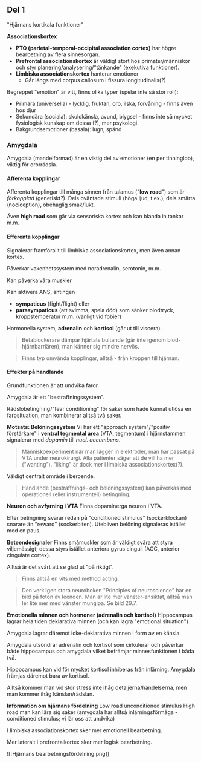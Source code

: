 ## Del 1
"Hjärnans kortikala funktioner"

**Associationskortex**
- **PTO (parietal-temporal-occipital association cortex)** har högre bearbetning av flera sinnesorgan.
- **Prefrontal associationskortex** är väldigt stort hos primater/människor och styr planering/analysering/"tänkande" (exekutiva funktioner).
- **Limbiska associationskortex** hanterar emotioner
	- Går längs med corpus callosum i fissura longitudinalis(?)


Begreppet "emotion" är vitt, finns olika typer (spelar inte så stor roll):
- Primära (universella) - lycklig, fruktan, oro, ilska, förvåning - finns även hos djur
- Sekundära (sociala): skuldkänsla, avund, blygsel - finns inte så mycket fysiologisk kunskap om dessa (?), mer psykologi
- Bakgrundsemotioner (basala): lugn, spänd

### Amygdala
Amygdala (mandelformad) är en viktig del av emotioner (en per tinninglob), viktig för oro/rädsla.

#### Afferenta kopplingar
Afferenta kopplingar till många sinnen från talamus ("**low road**") som är *förkopplad* (genetiskt?). Dels oväntade stimuli (höga ljud, t.ex.), dels smärta (nociception), obehaglig smak/lukt.

Även **high road** som går via sensoriska kortex och kan blanda in tankar m.m.

#### Efferenta kopplingar
Signalerar framförallt till limbiska associationskortex, men även annan kortex.

Påverkar vakenhetssystem med noradrenalin, serotonin, m.m.

Kan påverka våra muskler 

Kan aktivera ANS, antingen
- **sympaticus** (fight/flight) eller
- **parasympaticus** (att svimma, spela död) som sänker blodtryck, kroppstemperatur m.m. (vanligt vid fobier)

Hormonella system, **adrenalin** och **kortisol** (går ut till viscera).

> Betablockerare dämpar hjärtats bultande (går inte igenom blod-hjärnbarriären), man känner sig mindre nervös.

> Finns typ omvända kopplingar, alltså - från kroppen till hjärnan.
#### Effekter på handlande
Grundfunktionen är att undvika faror.

Amygdala är ett "bestraffningssystem".

Rädslobetingning/"fear conditioning" för saker som hade kunnat utlösa en farosituation, man kombinerar alltså två saker.

**Motsats: Belöningssystem**
Vi har ett "approach system"/"positiv förstärkare" i **ventral tegmental area** (VTA, tegmentum) i hjärnstammen signalerar med *dopamin* till *nucl. accumbens*.

> Människoexperiment när man lägger in elektroder, man har passat på VTA under neurokirurgi. Alla patienter säger att de vill ha mer ("wanting"). "liking" är dock mer i limbiska associationskortex(?).

Väldigt centralt område i beroende.

> Handlande (bestraffnings- och belöningssystem) kan påverkas med operationell (eller instrumentell) betingning.

**Neuron och avfyrning i VTA**
Finns dopaminerga neuron i VTA.

Efter betingning svarar redan på "conditioned stimulus" (sockerklockan) snarare än "reward" (sockerbiten). Utebliven belöning signaleras istället med en paus.

**Beteendesignaler**
Finns småmuskler som är väldigt svåra att styra viljemässigt; dessa styrs istället anteriora gyrus cinguli (ACC, anterior cingulate cortex).

Alltså är det svårt att se glad ut "på riktigt".

> Finns alltså en vits med method acting.

> Den verkligen stora neuroboken "Principles of neuroscience" har en bild på foton av leenden. Man är lite mer vänster-ansiktat, alltså man ler lite mer med vänster mungipa. Se bild 29.7.

**Emotionella minnen och hormoner (adrenalin och kortisol)**
Hippocampus lagrar hela tiden deklarativa minnen (och kan lagra "emotional situation")

Amygdala lagrar däremot icke-deklarativa minnen i form av en känsla.

Amygdala utsöndrar adrenalin och kortisol som cirkulerar och påverkar både hippocampus och amygdala vilket befrämjar minnesfunktionen i båda två.

Hippocampus kan vid för mycket kortisol inhiberas från inlärning. Amygdala främjas däremot bara av kortisol.

Alltså kommer man vid stor stress inte ihåg detaljerna/händelserna, men man kommer ihåg känslan/rädslan.

**Information om hjärnans fördelning**
Low road unconditioned stimulus
High road man kan lära sig saker (amygdala har alltså inlärningsförmåga - conditioned stimulus; vi lär oss att undvika)

I limbiska associationskortex sker mer emotionell bearbetning.

Mer lateralt i prefrontalkortex sker mer logisk bearbetning.

![[Hjärnans bearbetningsfördelning.png]]